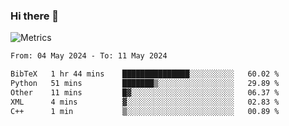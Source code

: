 ### Hi there 👋

![Metrics](https://github.com/radoapx/radoapx/blob/main/github-metrics.svg)

<!--START_SECTION:waka-->

```txt
From: 04 May 2024 - To: 11 May 2024

BibTeX   1 hr 44 mins    ███████████████░░░░░░░░░░   60.02 %
Python   51 mins         ███████▒░░░░░░░░░░░░░░░░░   29.89 %
Other    11 mins         █▓░░░░░░░░░░░░░░░░░░░░░░░   06.37 %
XML      4 mins          ▓░░░░░░░░░░░░░░░░░░░░░░░░   02.83 %
C++      1 min           ▒░░░░░░░░░░░░░░░░░░░░░░░░   00.89 %
```

<!--END_SECTION:waka-->

<!--
**radoapx/radoapx** is a ✨ _special_ ✨ repository because its `README.md` (this file) appears on your GitHub profile.

Here are some ideas to get you started:

- 🔭 I’m currently working on ...
- 🌱 I’m currently learning ...
- 👯 I’m looking to collaborate on ...
- 🤔 I’m looking for help with ...
- 💬 Ask me about ...
- 📫 How to reach me: ...
- 😄 Pronouns: ...
- ⚡ Fun fact: ...
-->
